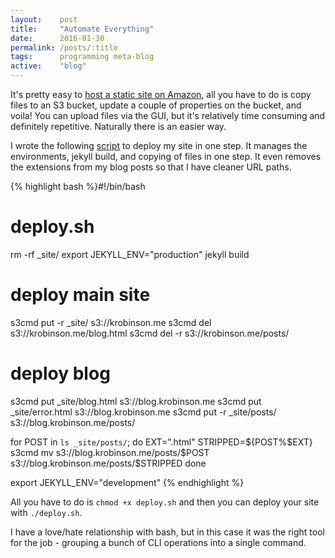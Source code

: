 ```yaml
---
layout:    post
title:     "Automate Everything"
date:      2016-01-30
permalink: /posts/:title
tags:      programming meta-blog
active:    "blog"
---
```


It's pretty easy to [host a static site on Amazon](https://docs.aws.amazon.com/AmazonS3/latest/dev/WebsiteHosting.html), all you have to do is copy files to an S3 bucket, update a couple of properties on the bucket, and voila! You can upload files via the GUI, but it's relatively time consuming and definitely repetitive. Naturally there is an easier way.

I wrote the following [script](https://github.com/robinske/personal-site/blob/master/deploy.sh) to deploy my site in one step. It manages the environments, jekyll build, and copying of files in one step. It even removes the extensions from my blog posts so that I have cleaner URL paths.

{% highlight bash %}#!/bin/bash

# deploy.sh

rm -rf _site/
export JEKYLL_ENV="production"
jekyll build

# deploy main site
s3cmd put -r _site/ s3://krobinson.me
s3cmd del s3://krobinson.me/blog.html
s3cmd del -r s3://krobinson.me/posts/

# deploy blog
s3cmd put _site/blog.html s3://blog.krobinson.me
s3cmd put _site/error.html s3://blog.krobinson.me
s3cmd put -r _site/posts/ s3://blog.krobinson.me/posts/

for POST in `ls _site/posts/`; do
    EXT=".html"
    STRIPPED=${POST%$EXT}
    s3cmd mv s3://blog.krobinson.me/posts/$POST \
         s3://blog.krobinson.me/posts/$STRIPPED
done

export JEKYLL_ENV="development"
{% endhighlight %}

All you have to do is `chmod +x deploy.sh` and then you can deploy your site with `./deploy.sh`.

I have a love/hate relationship with bash, but in this case it was the right tool for the job - grouping a bunch of CLI operations into a single command.
<div class="line"></div>
